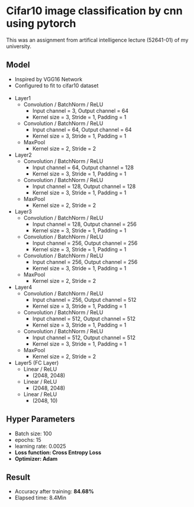 # Cifar10 image classification by cnn using pytorch

This was an assignment from artifical intelligence lecture (52641-01) of my university.

## Model
- Inspired by VGG16 Network
- Configured to fit to cifar10 dataset
<br><br>
- Layer1
  - Convolution / BatchNorm / ReLU
    - Input channel = 3, Output channel = 64
    - Kernel size = 3, Stride = 1, Padding = 1
  - Convolution / BatchNorm / ReLU
    - Input channel = 64, Output channel = 64
    - Kernel size = 3, Stride = 1, Padding = 1
  - MaxPool
    - Kernel size = 2, Stride = 2
- Layer2
  - Convolution / BatchNorm / ReLU
    - Input channel = 64, Output channel = 128
    - Kernel size = 3, Stride = 1, Padding = 1
  - Convolution / BatchNorm / ReLU
    - Input channel = 128, Output channel = 128
    - Kernel size = 3, Stride = 1, Padding = 1
  - MaxPool
    - Kernel size = 2, Stride = 2
- Layer3
  - Convolution / BatchNorm / ReLU
    - Input channel = 128, Output channel = 256
    - Kernel size = 3, Stride = 1, Padding = 1
  - Convolution / BatchNorm / ReLU
    - Input channel = 256, Output channel = 256
    - Kernel size = 3, Stride = 1, Padding = 1
  - Convolution / BatchNorm / ReLU
    - Input channel = 256, Output channel = 256
    - Kernel size = 3, Stride = 1, Padding = 1
  - MaxPool
    - Kernel size = 2, Stride = 2
- Layer4
  - Convolution / BatchNorm / ReLU
    - Input channel = 256, Output channel = 512
    - Kernel size = 3, Stride = 1, Padding = 1
  - Convolution / BatchNorm / ReLU
    - Input channel = 512, Output channel = 512
    - Kernel size = 3, Stride = 1, Padding = 1
  - Convolution / BatchNorm / ReLU
    - Input channel = 512, Output channel = 512
    - Kernel size = 3, Stride = 1, Padding = 1
  - MaxPool
    - Kernel size = 2, Stride = 2
- Layer5 (FC Layer)
  - Linear / ReLU
    - (2048, 2048)
  - Linear / ReLU
    - (2048, 2048)
  - Linear / ReLU
    - (2048, 10)

## Hyper Parameters
- Batch size: 100
- epochs: 15
- learning rate: 0.0025
- **Loss function: Cross Entropy Loss**
- **Optimizer: Adam**

## Result
- Accuracy after training: **84.68%**
- Elapsed time: 8.4Min